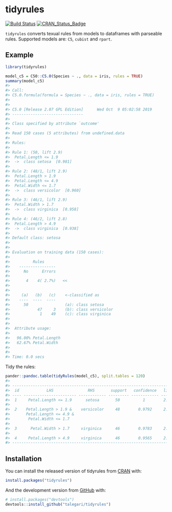 
<!-- README.md is generated from README.Rmd. Please edit that file -->

# tidyrules

<!-- badges: start -->

[![Build
Status](https://travis-ci.org/talegari/tidyrules.svg?branch=master)](https://travis-ci.org/talegari/tidyrules)
[![CRAN\_Status\_Badge](https://www.r-pkg.org/badges/version/tidyrules)](https://cran.r-project.org/package=tidyrules)
<!-- badges: end -->

`tidyrules` converts texual rules from models to dataframes with
parseable rules. Supported models are: `C5`, `cubist` and `rpart`.

## Example

``` r
library(tidyrules)
```

``` r
model_c5 = C50::C5.0(Species ~ ., data = iris, rules = TRUE)
summary(model_c5)
#> 
#> Call:
#> C5.0.formula(formula = Species ~ ., data = iris, rules = TRUE)
#> 
#> 
#> C5.0 [Release 2.07 GPL Edition]      Wed Oct  9 05:02:58 2019
#> -------------------------------
#> 
#> Class specified by attribute `outcome'
#> 
#> Read 150 cases (5 attributes) from undefined.data
#> 
#> Rules:
#> 
#> Rule 1: (50, lift 2.9)
#>  Petal.Length <= 1.9
#>  ->  class setosa  [0.981]
#> 
#> Rule 2: (48/1, lift 2.9)
#>  Petal.Length > 1.9
#>  Petal.Length <= 4.9
#>  Petal.Width <= 1.7
#>  ->  class versicolor  [0.960]
#> 
#> Rule 3: (46/1, lift 2.9)
#>  Petal.Width > 1.7
#>  ->  class virginica  [0.958]
#> 
#> Rule 4: (46/2, lift 2.8)
#>  Petal.Length > 4.9
#>  ->  class virginica  [0.938]
#> 
#> Default class: setosa
#> 
#> 
#> Evaluation on training data (150 cases):
#> 
#>          Rules     
#>    ----------------
#>      No      Errors
#> 
#>       4    4( 2.7%)   <<
#> 
#> 
#>     (a)   (b)   (c)    <-classified as
#>    ----  ----  ----
#>      50                (a): class setosa
#>            47     3    (b): class versicolor
#>             1    49    (c): class virginica
#> 
#> 
#>  Attribute usage:
#> 
#>   96.00% Petal.Length
#>   62.67% Petal.Width
#> 
#> 
#> Time: 0.0 secs
```

Tidy the rules:

``` r
pander::pandoc.table(tidyRules(model_c5), split.tables = 120)
#> 
#> ----------------------------------------------------------------------------------------------------
#>  id            LHS               RHS       support   confidence   lift   rule_number   trial_number 
#> ---- ----------------------- ------------ --------- ------------ ------ ------------- --------------
#>  1     Petal.Length <= 1.9      setosa       50          1        2.9         1             1       
#> 
#>  2    Petal.Length > 1.9 &    versicolor     48        0.9792     2.9         2             1       
#>       Petal.Length <= 4.9 &                                                                         
#>        Petal.Width <= 1.7                                                                           
#> 
#>  3      Petal.Width > 1.7     virginica      46        0.9783     2.9         3             1       
#> 
#>  4     Petal.Length > 4.9     virginica      46        0.9565     2.8         4             1       
#> ----------------------------------------------------------------------------------------------------
```

## Installation

You can install the released version of tidyrules from
[CRAN](https://CRAN.R-project.org) with:

``` r
install.packages("tidyrules")
```

And the development version from [GitHub](https://github.com/) with:

``` r
# install.packages("devtools")
devtools::install_github("talegari/tidyrules")
```
